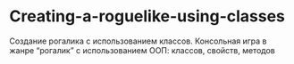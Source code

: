 # Creating-a-roguelike-using-classes
 Создание рогалика с использованием классов.
 Консольная игра в жанре “рогалик” с использованием ООП: классов, свойств, методов
